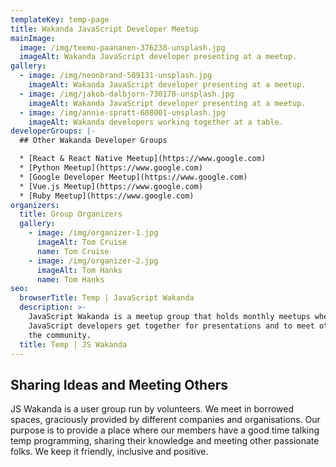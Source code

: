 ```yaml
---
templateKey: temp-page
title: Wakanda JavaScript Developer Meetup
mainImage:
  image: /img/teemu-paananen-376238-unsplash.jpg
  imageAlt: Wakanda JavaScript developer presenting at a meetup.
gallery:
  - image: /img/neonbrand-509131-unsplash.jpg
    imageAlt: Wakanda JavaScript developer presenting at a meetup.
  - image: /img/jakob-dalbjorn-730178-unsplash.jpg
    imageAlt: Wakanda JavaScript developer presenting at a meetup.
  - image: /img/annie-spratt-608001-unsplash.jpg
    imageAlt: Wakanda developers working together at a table.
developerGroups: |-
  ## Other Wakanda Developer Groups

  * [React & React Native Meetup](https://www.google.com)
  * [Python Meetup](https://www.google.com)
  * [Google Developer Meetup](https://www.google.com)
  * [Vue.js Meetup](https://www.google.com)
  * [Ruby Meetup](https://www.google.com)
organizers:
  title: Group Organizers
  gallery:
    - image: /img/organizer-1.jpg
      imageAlt: Tom Cruise
      name: Tom Cruise
    - image: /img/organizer-2.jpg
      imageAlt: Tom Hanks
      name: Tom Hanks
seo:
  browserTitle: Temp | JavaScript Wakanda
  description: >-
    JavaScript Wakanda is a meetup group that holds monthly meetups where
    JavaScript developers get together for presentations and to meet others in
    the community.
  title: Temp | JS Wakanda
---
```

## Sharing Ideas and Meeting Others

JS Wakanda is a user group run by volunteers. We meet in borrowed spaces, graciously provided by different companies and organisations. Our purpose is to provide a place where our members have a good time talking temp programming, sharing their knowledge and meeting other passionate folks. We keep it friendly, inclusive and positive.
